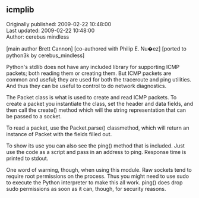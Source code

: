## icmplib  
Originally published: 2009-02-22 10:48:00  
Last updated: 2009-02-22 10:48:00  
Author: cerebus mindless  
  
[main author Brett Cannon]
[co-authored with Philip E. Nu�ez]
[ported to python3k by cerebus_mindless]

Python's stdlib does not have any included library for supporting ICMP packets; both reading them or creating them. But ICMP packets are common and useful; they are used for both the traceroute and ping utilities. And thus they can be useful to control to do network diagnostics.

The Packet class is what is used to create and read ICMP packets. To create a packet you instantiate the class, set the header and data fields, and then call the create() method which will the string representation that can be passed to a socket.

To read a packet, use the Packet.parse() classmethod, which will return an instance of Packet with the fields filled out.

To show its use you can also see the ping() method that is included. Just use the code as a script and pass in an address to ping. Response time is printed to stdout.

One word of warning, though, when using this module. Raw sockets tend to require root permissions on the process. Thus you might need to use sudo to execute the Python interpreter to make this all work. ping() does drop sudo permissions as soon as it can, though, for security reasons.